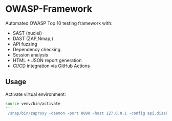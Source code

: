 # OWASP-Framework

Automated OWASP Top 10 testing framework with:

- SAST (nuclei)
- DAST (ZAP,Nmap,)
- API fuzzing
- Dependency checking
- Session analysis
- HTML + JSON report generation
- CI/CD integration via GitHub Actions

## Usage

Activate virtual environment:

```bash
source venv/bin/activate
'''
 /snap/bin/zaproxy -daemon -port 8090 -host 127.0.0.1 -config api.disablekey=true
